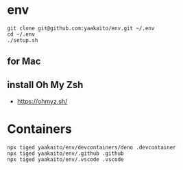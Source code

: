 # env

```
git clone git@github.com:yaakaito/env.git ~/.env
cd ~/.env
./setup.sh
```

## for Mac

## install Oh My Zsh

- https://ohmyz.sh/


# Containers

```
npx tiged yaakaito/env/devcontainers/deno .devcontainer
npx tiged yaakaito/env/.github .github
npx tiged yaakaito/env/.vscode .vscode
```
